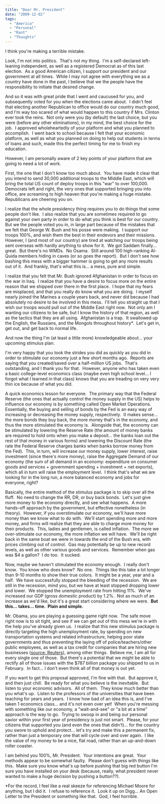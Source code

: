```yaml
---
title: "Dear Mr. President"
date: "2009-12-02"
tags:
  - "America"
  - "Personal"
  - "Rant"
  - "Thoughts"
---
```


I think you're making a terrible mistake.

Look, I'm not into politics.  That's not my thing.  I'm a self-declared left-leaning independent, as well as a registered Democrat as of this last election.  As a good American citizen, I support our president and our government at all times.  While I may not agree with everything we as a country have done in the past, I believe that we the people have the responsibility to initiate that desired change.

And so it was with great pride that I went and caucused for you, and subsequently voted for you when the elections came about.  I didn't feel that electing another Republican to office would do our country much good, and I'm way too scared of what would happen to this country if Mrs. Clinton ever took the reins.  Not only were you (by default) the last choice, but you were (before any other eliminations), in my mind, the best choice for the job.  I approved wholeheartedly of your platform and what you planned to accomplish.  I went back to school because I felt that your economic platform, as well as what you planned on doing to help out students in terms of loans and such, made this the perfect timing for me to finish my education.

However, I am personally aware of 2 key points of your platform that are going to need a lot of work.

First, the one that I don't know too much about.  You have made it clear that you intend to send 30,000 additional troops to the Middle East, which will bring the total US count of deploy troops in this "war" to over 100,000.  Democrats left and right, the very ones that supported bringing you into office, are screaming to high heaven that you're making a huge mistake.  Republicans are cheering you on.

I realize that the whole presidency thing requires you to do things that some people don't like.  I also realize that you are sometimes required to go against your own party in order to do what you think is best for our country.  But we the people voted you in, in large part because of the mistakes that we felt that George W. Bush and his posse were making.  I support our troops 100%, and wish them the best in their endevors and their missions.  However, I (and most of our country) are tired at watching our troops being sent overseas with hardly anything to show for it.  We got Saddam finally... great.  But there's no WMDs.  No Osama.  Still around 100 high-ranking Al-Quida members hiding in caves (or so goes the report).  But I don't see how bashing this mess with a bigger hammer is going to get any more results out of it.  And frankly, that's what this is... a mess, pure and simple.

I realize that you felt that Mr. Bush ignored Afghanistan in order to focus on the war in Iraq.  I realize that you have a desire to focus more on the entire reason that we shipped over there in the first place.  I hope that my fears are misplaced, and that you really do know what you are doing.  I myself nearly joined the Marines a couple years back, and never did because I had absolutely no desire to be involved in this mess.  I'll tell you straight up that I wish our troops would pull out of the Middle East right now.  Not only am I wanting our citizens to be safe, but I know the history of that region, as well as the tactics that they are all using.  Afghanistan is a trap.  It swallowed up the English, the Russians, and the Mongols throughout history\*.  Let's get in, get out, and get back to normal life.

And now the thing I'm (at least a little more) knowledgeable about... your upcoming stimulus plan.

I'm very happy that you took the strides you did as quickly as you did in order to stimulate our economy just a few short months ago.  Reports are saying that you created/saved over a half-million US jobs.  That's outstanding, and I thank you for that.  However, anyone who has taken even a basic college-level economics class (maybe even high school level... I forgot what I learned in that class) knows that you are treading on very very thin ice because of what you did.

A quick economics lesson for everyone.  The primary way that the Federal Reserve (the ones that actually control the money supply in the US) helps to influence our economy is by something called Open Market Operations.  Essentially, the buying and selling of bonds by the Fed is an easy way of increasing or decreasing the money supply, respectively.  It makes sense... the more bonds they buy back, the more money that's in the economy, and thus the more stimulated the economy is.  Alongside that, the economy can be stimulated by lowering the Reserve Rate (the amount of money banks are required to hold onto when you make a deposit... the banks loan out the rest of that money in various forms) and lowering the Discount Rate (the rate the Federal Reserve charges banks when banks borrow money from the Fed).  This, in turn, will increase our money supply, lower interest, raise investment (since there's more money), raise the Aggregate Demand of our economy (the sum of all demand in an economy: expenditure on consumer goods and services + government spending + investment + net exports), which all in turn will raise the employment level.  I think that's what we are looking for in the long run, a more balanced economy and jobs for everyone, right?  <end term paper... sorta>

Basically, the entire method of the stimulus package is to skip over all the fluff.  No need to change the RR, DR, or buy back bonds.  Let's just give more money to the economy directly, and see what happens.  A more hands-off approach by the government, but effective nonetheless (in theory).  However, if you overstimulate our economy, we'll have more money than we know what to do with.  We'll start spending more and more money, and firms will realize that they are able to charge more money for their products.  This, ladies and gentlemen, is called inflation.  The more we over-stimulate our economy, the more inflation we will have.  We'll be right back in the same boat we were in towards the end of the Bush era, with prices climbing out of control.  Gas may potentially be up to new record levels, as well as other various goods and services.  Remember when gas was $4 a gallon?  I do too.  It sucked.

Now, maybe we haven't stimulated the economy enough.  I really don't know.  You know who does know?  No one.  Things like this take a lot longer than 9-10 months to show their true colors.  It might be a year, year and a half.  We have successfully stopped the bleeding of the recession.  We are still in the recession, mind you, but we have at least stopped dropping lower and lower.  We stopped the unemployment rate from hitting 11%.  We've increased our GDP (gross domestic product) by 1.2%.  Not as much of an increase as we'd like, but it's a great start considering where we were.  **But this... takes... time.  Plain and simple.**

Mr. Obama, you are playing a guessing game right now.  The safe move right now is to sit tight, and see if we can get out of this mess we're in with the help you've already given us.  I realize that this new stimulus package is directly targeting the high unemployment rate, by spending on new transportation systems and related infrastructure, helping poor state governments and thus preventing the laying off of police/teachers/other public employees, as well as a tax credit for companies that are hiring new businesses ([source: Reuters](http://www.reuters.com/article/marketsNews/idUSN0152459520091202)), among other things.  Believe me, I am all for every single one of those.  But there's a potential that we might be able to rectify all of those issues with the $787 billion package you shipped to us in February.  In fact... I don't even think all of that money is out yet.

If you want to get this proposal approved, I'm fine with that.  But approve it, and then just chill.  Be ready for what you believe is the inevitable.  But listen to your economic advisors.  All of them.  They know much better than you what's up.  Listen to the professors of the universities that have been teaching for years and years.  I know how bad of an idea this is, and I've taken 1 economics class... and it's not even over yet!  When you're messing with something like our economy, a "wait-and-see" or "a bit at a time" approach is the way to go.  Trying to swoop in and being our personal savior within your first year of presidency is just not smart.  Please, for your citizens that supported you (and even the ones that didn't)... for the country you swore to uphold and protect... let's try and make this a permanent fix, rather than just a temporary one that will cycle over and over again.  I like the value of my money to be a nice, flat road, rather than an up-and-down roller coaster.

I am behind you 100%, Mr. President.  Your intentions are great.  Your methods appear to be somewhat faulty.  Please don't guess with things like this.  Make sure you know what's up before pushing that big red button I'm sure you have installed on your desk (because, really, what president never wanted to make a huge decision by pushing a button??).

\*For the record, I feel like a real skeeze for referencing Michael Moore for anything, but I did it.  I refuse to reference it.  Look it up on Digg... An Open Letter to the President or something like that.  God, I feel horrible.
